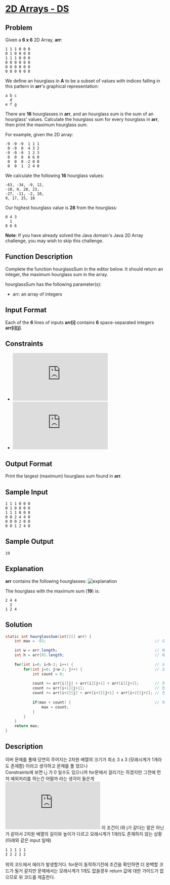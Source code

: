 # [2D Arrays - DS](http://hr.gs/abbdcb)

## Problem
Given a **6 x 6** 2D Array, **arr**:
```
1 1 1 0 0 0
0 1 0 0 0 0
1 1 1 0 0 0
0 0 0 0 0 0
0 0 0 0 0 0
0 0 0 0 0 0
```
We define an hourglass in **A** to be a subset of values with indices falling in this pattern in **arr**'s graphical representation:
```
a b c
  d
e f g
```
There are **16** hourglasses in **arr**, and an hourglass sum is the sum of an hourglass' values. Calculate the hourglass sum for every hourglass in **arr**, then print the maximum hourglass sum.

For example, given the 2D array:
```
-9 -9 -9  1 1 1 
 0 -9  0  4 3 2
-9 -9 -9  1 2 3
 0  0  8  6 6 0
 0  0  0 -2 0 0
 0  0  1  2 4 0
 ```
We calculate the following **16** hourglass values:
```
-63, -34, -9, 12, 
-10, 0, 28, 23, 
-27, -11, -2, 10, 
9, 17, 25, 18
```
Our highest hourglass value is **28** from the hourglass:
```
0 4 3
  1
8 6 6
```
**Note**: If you have already solved the Java domain's Java 2D Array challenge, you may wish to skip this challenge.

## Function Description
Complete the function hourglassSum in the editor below. It should return an integer, the maximum hourglass sum in the array.  

hourglassSum has the following parameter(s):
* arr: an array of integers

## Input Format

Each of the **6** lines of inputs **arr[i]** contains **6** space-separated integers **arr[i][j]**.

## Constraints
* ![constraints0](https://latex.codecogs.com/gif.latex?-9%20%5Cleq%20arr%5Bi%5D%5Bj%5D%20%5Cleq%209)
* ![constraints1](https://latex.codecogs.com/gif.latex?0%20%5Cleq%20i%2Cj%20%5Cleq%205)

## Output Format

Print the largest (maximum) hourglass sum found in **arr**.

## Sample Input
```
1 1 1 0 0 0
0 1 0 0 0 0
1 1 1 0 0 0
0 0 2 4 4 0
0 0 0 2 0 0
0 0 1 2 4 0
```
## Sample Output
```
19
```
## Explanation
**arr** contains the following hourglasses:
![explanation](https://s3.amazonaws.com/hr-assets/0/1534256743-35b846ad4a-hourglasssum.png)

The hourglass with the maximum sum (**19**) is:
```
2 4 4
  2
1 2 4
```

## Solution
```java
static int hourglassSum(int[][] arr) {
    int max = -63;                                                // 모래시계를 구성하는 값이 모두 -9일때 최대값이 -63이다

    int w = arr.length;                                           // 배열의 길이를 구함
    int h = arr[0].length;                                        // 배열의 높이를 구함
        
    for(int i=0; i<h-2; i++) {                                    // 모래시계는 사장 왼쪽상단의 위치로부터 
        for(int j=0; j<w-2; j++) {                                // 오른쪽으로 2 아래로 2 이동하므로 범위 제한을 둔다 (IndexOutOfBoundsException 방지)
            int count = 0;
            
            count += arr[i][j] + arr[i][j+1] + arr[i][j+2];       // 현재 위치에서 모래시계의 윗면 값의 합
            count += arr[i+1][j+1];                               // 현재 위치에서 모래시계의 중앙 값
            count += arr[i+2][j] + arr[i+2][j+1] + arr[i+2][j+2]; // 현재 위치에서 모래시계의 아랫면 값의 합
        
            if(max < count) {                                     // 최대값 비교
                max = count;
            }
        }
    }
    return max;
}
```

## Description
이버 문제를 풀때 당연히 주어지는 2차원 배열의 크기가 최소 3 x 3 (모래시계가 1개라도 존재함) 이라고 생각하고 문제를 풀
었으나  
Constraints에 보면 i,j 가 0 일수도 있으니까 for문에서 걸리기는 하겠지만 그전에 먼저 예외처리를 하는건 어떨까 라는 생각이 들은게    
![constraints1](https://latex.codecogs.com/gif.latex?0%20%5Cleq%20i%2Cj%20%5Cleq%205) 이 조건이 i와 j가 같다는 말은 아닌거 같아서 2차원 배열의 길이와 높이가 다르고 모래시계가 1개라도 존재하지 않는 상황(아래와 같은 input 일때)
```
1 1 1 1 1
2 2 2 2 2
```
위의 코드에서 에러가 발생할거다.
for문이 동작하기전에 조건을 확인하면 더 완벽할 코드가 될거 같지만
문제에서는 모래시계가 1개도 없을경우 return 값에 대한 가이드가 없으므로 위 코드를 제출한다.

